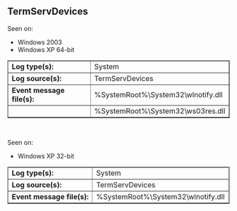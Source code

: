 ## TermServDevices

Seen on:
* Windows 2003
* Windows XP 64-bit

<table border="1" class="docutils">
  <tbody>
    <tr>
      <td><b>Log type(s):</b></td>
      <td>System</td>
    </tr>
    <tr>
      <td><b>Log source(s):</b></td>
      <td>TermServDevices</td>
    </tr>
    <tr>
      <td><b>Event message file(s):</b></td>
      <td>%SystemRoot%\System32\wlnotify.dll</td>
    </tr>
    <tr>
      <td>&nbsp;</td>
      <td>%SystemRoot%\System32\ws03res.dll</td>
    </tr>
  </tbody>
</table>

&nbsp;

Seen on:
* Windows XP 32-bit

<table border="1" class="docutils">
  <tbody>
    <tr>
      <td><b>Log type(s):</b></td>
      <td>System</td>
    </tr>
    <tr>
      <td><b>Log source(s):</b></td>
      <td>TermServDevices</td>
    </tr>
    <tr>
      <td><b>Event message file(s):</b></td>
      <td>%SystemRoot%\System32\wlnotify.dll</td>
    </tr>
  </tbody>
</table>

&nbsp;


